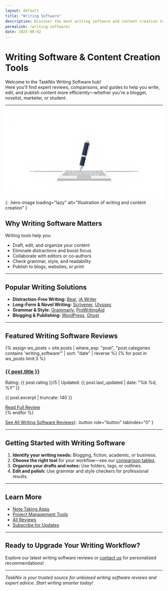```yaml
---
layout: default
title: "Writing Software"
description: Discover the best writing software and content creation tools. Explore expert reviews, comparisons, and actionable tips for writers, bloggers, and content creators.
permalink: /writing-software/
date: 2025-08-02
---
```


# Writing Software & Content Creation Tools

Welcome to the TaskNix Writing Software hub!  
Here you'll find expert reviews, comparisons, and guides to help you write, edit, and publish content more efficiently—whether you're a blogger, novelist, marketer, or student.

---

![Writing and Content Creation](/images/writing-content-creation.jpg){: .hero-image loading="lazy" alt="Illustration of writing and content creation" }

## Why Writing Software Matters

Writing tools help you:

- Draft, edit, and organize your content
- Eliminate distractions and boost focus
- Collaborate with editors or co-authors
- Check grammar, style, and readability
- Publish to blogs, websites, or print

---

## Popular Writing Solutions

- **Distraction-Free Writing:** [Bear](/2025-08-02-bear-review), [iA Writer](/2025-08-02-ia-writer-review)
- **Long-Form & Novel Writing:** [Scrivener](/2025-08-02-scrivener-review), [Ulysses](/2025-08-02-ulysses-review)
- **Grammar & Style:** [Grammarly](/2025-08-02-grammarly-review), [ProWritingAid](/2025-08-02-prowritingaid-review)
- **Blogging & Publishing:** [WordPress](/2025-08-02-wordpress-review), [Ghost](/2025-08-02-ghost-review)

---

## Featured Writing Software Reviews

{% assign ws_posts = site.posts | where_exp: "post", "post.categories contains 'writing_software'" | sort: "date" | reverse %}
{% for post in ws_posts limit:3 %}
<div class="review-preview">
  <h3><a href="{{ post.url | relative_url }}">{{ post.title }}</a></h3>
  <p class="meta">Rating: {{ post.rating }}/5 | Updated: {{ post.last_updated | date: "%b %d, %Y" }}</p>
  <p>{{ post.excerpt | truncate: 140 }}</p>
  <a href="{{ post.url | relative_url }}" class="button secondary" role="button" tabindex="0" style="margin-top:10px;">Read Full Review</a>
</div>
{% endfor %}

[See All Writing Software Reviews](/reviews?category=writing_software){: .button role="button" tabindex="0" }

---

## Getting Started with Writing Software

1. **Identify your writing needs:** Blogging, fiction, academic, or business.
2. **Choose the right tool** for your workflow—see our [comparison tables](/comparisons).
3. **Organize your drafts and notes:** Use folders, tags, or outlines.
4. **Edit and polish:** Use grammar and style checkers for professional results.

---

## Learn More

- [Note Taking Apps](/note-taking)
- [Project Management Tools](/project-management)
- [All Reviews](/reviews)
- [Subscribe for Updates](/newsletter)

---

## Ready to Upgrade Your Writing Workflow?

Explore our latest writing software reviews or [contact us](/contact) for personalized recommendations!

---

*TaskNix is your trusted source for unbiased writing software reviews and expert advice. Start writing smarter today!*